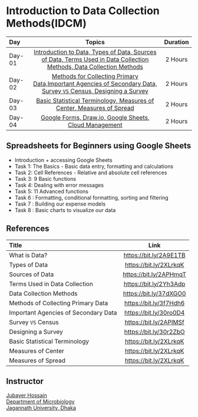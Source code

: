 # Introduction to Data Collection Methods(IDCM) 

Day | Topics | Duration | 
:-- | :--: | :--: |
Day-01 | [Introduction to Data, Types of Data, Sources of Data, Terms Used in Data Collection Methods, Data Collection Methods](#)| 2 Hours | 
Day-02 | [Methods for Collecting Primary Data,Important Agencies of Secondary Data, Survey `VS` Census, Designing a Survey ](#)| 2 Hours | 
Day-03 | [Basic Statistical Terminology, Measures of Center, Measures of Spread](#)| 2 Hours | 
Day-04 | [Google Forms, Draw.io, Google Sheets, Cloud Management](#)| 2 Hours | 


## Spreadsheets for Beginners using Google Sheets
- Introduction + accessing Google Sheets 
- Task 1: The Basics - Basic data entry, formatting and calculations
- Task 2: Cell References - Relative and absolute cell references
- Task 3: 9 Basic functions
- Task 4: Dealing with error messages
- Task 5: 11 Advanced functions
- Task 6 : Formatting, conditional formatting, sorting and filtering
- Task 7 : Building our expense models
- Task 8 : Basic charts to visualize our data

## References 
Title | Link | 
:-- | :--: | 
What is Data?  | https://bit.ly/2A9E1TB| 
Types of Data |https://bit.ly/2XLrkqK|
Sources of Data |https://bit.ly/2APHmqT|
Terms Used in Data Collection |https://bit.ly/2Yh3Adp|
Data Collection Methods |https://bit.ly/37dXGO0|
Methods of Collecting Primary Data |https://bit.ly/3f7Hdh6|
Important Agencies of Secondary Data |https://bit.ly/30ro0D4|
Survey `VS` Census |https://bit.ly/2APIMSf|
Designing a Survey |https://bit.ly/30r2ZbO|
Basic Statistical Terminology |https://bit.ly/2XLrkqK|
Measures of Center |https://bit.ly/2XLrkqK|
Measures of Spread |https://bit.ly/2XLrkqK|

## Instructor
[Jubayer Hossain](https://github.com/jubayer-hossain) <br> 
[Department of Microbiology](https://jnu.ac.bd/dept/portal/web/microbiology) <br> 
[Jagannath University, Dhaka](https://www.jnu.ac.bd/)
